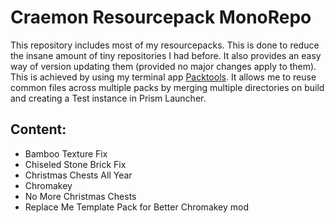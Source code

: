 # Craemon Resourcepack MonoRepo
This repository includes most of my resourcepacks. This is done to reduce the insane amount of tiny repositories I had before. It also provides an easy way of version updating them (provided no major changes apply to them). This is achieved by using my terminal app [Packtools](https://github.com/Craemon/Packtools). It allows me to reuse common files across multiple packs by merging multiple directories on build and creating a Test instance in Prism Launcher.

## Content:

- Bamboo Texture Fix
- Chiseled Stone Brick Fix
- Christmas Chests All Year
- Chromakey
- No More Christmas Chests
- Replace Me Template Pack for Better Chromakey mod